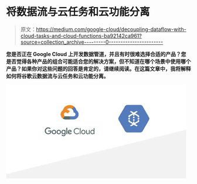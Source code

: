 # 将数据流与云任务和云功能分离

> 原文：<https://medium.com/google-cloud/decoupling-dataflow-with-cloud-tasks-and-cloud-functions-ba92142ca961?source=collection_archive---------0----------------------->

**您是否正在 Google Cloud 上开发数据管道，并且有时很难选择合适的产品？您是否觉得各种产品的组合可能适合您的解决方案，但不知道在哪个场景中使用哪个产品？如果你对这些问题的回答是肯定的，请继续阅读。在这篇文章中，我将解释如何将谷歌云数据流与云任务和云功能分离。**

![](img/0a5a4dc8cf54eb8a04a69a5675905313.png)